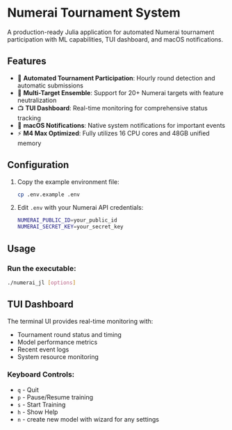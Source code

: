 # Numerai Tournament System

A production-ready Julia application for automated Numerai tournament participation with ML capabilities, TUI dashboard, and macOS notifications.

## Features

- 🤖 **Automated Tournament Participation**: Hourly round detection and automatic submissions
- 🎯 **Multi-Target Ensemble**: Support for 20+ Numerai targets with feature neutralization
- 📺 **TUI Dashboard**: Real-time monitoring for comprehensive status tracking
- 🔔 **macOS Notifications**: Native system notifications for important events
- ⚡ **M4 Max Optimized**: Fully utilizes 16 CPU cores and 48GB unified memory

## Configuration

1. Copy the example environment file:
   ```bash
   cp .env.example .env
   ```

2. Edit `.env` with your Numerai API credentials:
   ```bash
   NUMERAI_PUBLIC_ID=your_public_id
   NUMERAI_SECRET_KEY=your_secret_key
   ```

## Usage

### Run the executable:
```bash
./numerai_jl [options]
```

## TUI Dashboard

The terminal UI provides real-time monitoring with:
- Tournament round status and timing
- Model performance metrics
- Recent event logs
- System resource monitoring

### Keyboard Controls:
- `q` - Quit
- `p` - Pause/Resume training
- `s` - Start Training
- `h` - Show Help
- `n` - create new model with wizard for any settings
